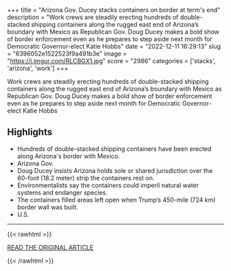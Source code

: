 +++
title = "Arizona Gov. Ducey stacks containers on border at term's end"
description = "Work crews are steadily erecting hundreds of double-stacked shipping containers along the rugged east end of Arizona’s boundary with Mexico as Republican Gov. Doug Ducey makes a bold show of border enforcement even as he prepares to step aside next month for Democratic Governor-elect Katie Hobbs"
date = "2022-12-11 16:29:13"
slug = "6396052e1522523f9a491b3e"
image = "https://i.imgur.com/RLCBGX1.jpg"
score = "2986"
categories = ['stacks', 'arizona', 'work']
+++

Work crews are steadily erecting hundreds of double-stacked shipping containers along the rugged east end of Arizona’s boundary with Mexico as Republican Gov. Doug Ducey makes a bold show of border enforcement even as he prepares to step aside next month for Democratic Governor-elect Katie Hobbs

## Highlights

- Hundreds of double-stacked shipping containers have been erected along Arizona's border with Mexico.
- Arizona Gov.
- Doug Ducey insists Arizona holds sole or shared jurisdiction over the 60-foot (18.2 meter) strip the containers rest on.
- Environmentalists say the containers could imperil natural water systems and endanger species.
- The containers filled areas left open when Trump’s 450-mile (724 km) border wall was built.
- U.S.

---

{{< rawhtml >}}
  <p class="article-category">
    <a target="_blank" href="https://www.washingtonpost.com/national/arizona-gov-ducey-stacks-containers-on-border-at-terms-end/2022/12/11/6b4b2fd6-7953-11ed-bb97-f47d47466b9a_story.html">READ THE ORIGINAL ARTICLE</a>
  </p>
{{< /rawhtml >}}
